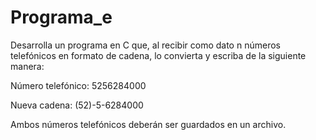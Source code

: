 # Programa_e
Desarrolla un programa en C que, al recibir como dato n números telefónicos en formato de cadena, lo convierta y escriba de la siguiente manera:

Número telefónico: 5256284000

Nueva cadena: (52)-5-6284000

Ambos números telefónicos deberán ser guardados en un archivo.
